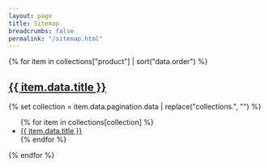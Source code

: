 ```yaml
---
layout: page
title: Sitemap
breadcrumbs: false
permalink: "/sitemap.html"
---
```

{% for item in collections["product"] | sort("data.order") %}
  <h2 class="govuk-heading-l">
    <a href="{{ item.url }}">{{ item.data.title }}</a>
  </h2>
  {% set collection = item.data.pagination.data | replace("collections.", "") %}
  <ul class="govuk-list">
  {% for item in collections[collection] %}
    <li class="govuk-!-margin-bottom-2">
      <a href="{{ item.url }}">{{ item.data.title }}</a>
    </li>
  {% endfor %}
  </ul>
{% endfor %}
